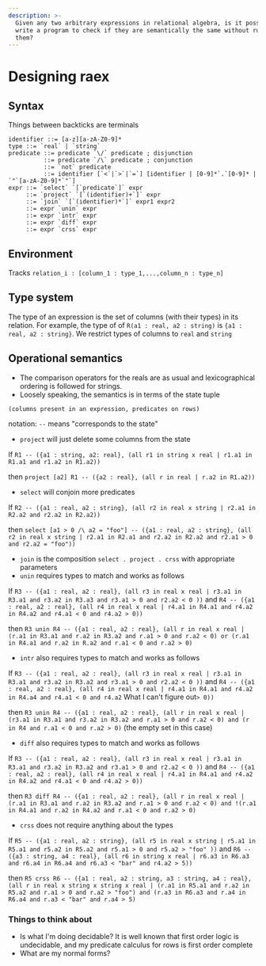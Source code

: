 ```yaml
---
description: >-
  Given any two arbitrary expressions in relational algebra, is it possible to
  write a program to check if they are semantically the same without running
  them?
---
```


# Designing raex

## Syntax

Things between backticks are terminals

```text
identifier ::= [a-z][a-zA-Z0-9]*
type ::= `real` | `string`
predicate ::= predicate `\/` predicate ; disjunction
          ::= predicate `/\` predicate ; conjunction
          ::= `not` predicate
          ::= identifier [`<`|`>`|`=`] [identifier | [0-9]*`.`[0-9]* | `"`[a-zA-Z0-9]*`"`]
expr ::= `select` `[`predicate`]` expr
     ::= `project` `[`(identifier)+`]` expr
     ::= `join` `[`(identifier)*`]` expr1 expr2
     ::= expr `unin` expr
     ::= expr `intr` expr
     ::= expr `diff` expr
     ::= expr `crss` expr
```

## Environment

Tracks `relation_i : [column_1 : type_1,...,column_n : type_n]`

## Type system

The type of an expression is the set of columns \(with their types\) in its relation. For example, the type of of `R(a1 : real, a2 : string)` is `{a1 : real, a2 : string}`. We restrict types of columns to `real` and `string`

## Operational semantics

* The comparison operators for the reals are as usual and lexicographical ordering is followed for strings.
* Loosely speaking, the semantics is in terms of the state tuple

```text
(columns present in an expression, predicates on rows)
```

notation: `--` means "corresponds to the state"

* `project` will just delete some columns from the state

If `R1 -- ({a1 : string, a2: real}, (all r1 in string x real | r1.a1 in R1.a1 and r1.a2 in R1.a2))`

then `project [a2] R1 -- ({a2 : real}, (all r in real | r.a2 in R1.a2))`

* `select` will conjoin more predicates

If `R2 -- ({a1 : real, a2 : string}, (all r2 in real x string | r2.a1 in R2.a2 and r2.a2 in R2.a2))`

then `select [a1 > 0 /\ a2 = "foo"] -- ({a1 : real, a2 : string}, (all r2 in real x string | r2.a1 in R2.a1 and r2.a2 in R2.a2 and r2.a1 > 0 and r2.a2 = "foo"))`

* `join` is the composition `select . project . crss` with appropriate parameters
* `unin` requires types to match and works as follows

If `R3 -- ({a1 : real, a2 : real}, (all r3 in real x real | r3.a1 in R3.a1 and r3.a2 in R3.a3 and r3.a1 > 0 and r2.a2 < 0 ))` and `R4 -- ({a1 : real, a2 : real}, (all r4 in real x real | r4.a1 in R4.a1 and r4.a2 in R4.a2 and r4.a1 < 0 and r4.a2 > 0))`

then `R3 unin R4 -- ({a1 : real, a2 : real}, (all r in real x real | (r.a1 in R3.a1 and r.a2 in R3.a2 and r.a1 > 0 and r.a2 < 0) or (r.a1 in R4.a1 and r.a2 in R.a2 and r.a1 < 0 and r.a2 > 0)`

* `intr` also requires types to match and works as follows

If `R3 -- ({a1 : real, a2 : real}, (all r3 in real x real | r3.a1 in R3.a1 and r3.a2 in R3.a2 and r3.a1 > 0 and r2.a2 < 0 ))` and `R4 -- ({a1 : real, a2 : real}, (all r4 in real x real | r4.a1 in R4.a1 and r4.a2 in R4.a4 and r4.a1 < 0 and r4.a2` What I can't figure out`> 0))`

then `R3 unin R4 -- ({a1 : real, a2 : real}, (all r in real x real | (r3.a1 in R3.a1 and r3.a2 in R3.a2 and r.a1 > 0 and r.a2 < 0) and (r in R4 and r.a1 < 0 and r.a2 > 0)` \(the empty set in this case\)

* `diff` also requires types to match and works as follows

If `R3 -- ({a1 : real, a2 : real}, (all r3 in real x real | r3.a1 in R3.a1 and r3.a2 in R3.a2 and r3.a1 > 0 and r2.a2 < 0 ))` and `R4 -- ({a1 : real, a2 : real}, (all r4 in real x real | r4.a1 in R4.a1 and r4.a2 in R4.a2 and r4.a1 < 0 and r4.a2 > 0))`

then `R3 diff R4 -- ({a1 : real, a2 : real}, (all r in real x real | (r.a1 in R3.a1 and r.a2 in R3.a2 and r.a1 > 0 and r.a2 < 0) and !(r.a1 in R4.a1 and r.a2 in R4.a2 and r.a1 < 0 and r.a2 > 0)`

* `crss` does not require anything about the types

If `R5 -- ({a1 : real, a2 : string}, (all r5 in real x string | r5.a1 in R5.a1 and r5.a2 in R5.a2 and r5.a1 > 0 and r5.a2 > "foo" ))` and `R6 -- ({a3 : string, a4 : real}, (all r6 in string x real | r6.a3 in R6.a3 and r6.a4 in R6.a4 and r6.a3 < "bar" and r4.a2 > 5))`

then `R5 crss R6 -- ({a1 : real, a2 : string, a3 : string, a4 : real}, (all r in real x string x string x real | (r.a1 in R5.a1 and r.a2 in R5.a2 and r.a1 > 0 and r.a2 > "foo") and (r.a3 in R6.a3 and r.a4 in R6.a4 and r.a3 < "bar" and r.a4 > 5)`

### Things to think about

* Is what I'm doing decidable? It is well known that first order logic is undecidable, and my predicate calculus for rows is first order complete
* What are my normal forms?

